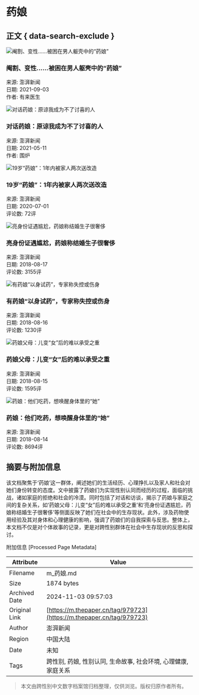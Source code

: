 # 药娘

## 正文 { data-search-exclude }


![阉割、变性……被困在男人躯壳中的“药娘”](https://imagepphcloud.thepaper.cn/pph/image/151/876/494.jpg?x-oss-process=image/resize,w_332)

### 阉割、变性……被困在男人躯壳中的“药娘”
来源: 澎湃新闻  
日期: 2021-09-03  
作者: 有来医生

![对话药娘：原谅我成为不了讨喜的人](https://imagepphcloud.thepaper.cn/pph/image/131/25/265.jpg?x-oss-process=image/resize,w_332)

### 对话药娘：原谅我成为不了讨喜的人
来源: 澎湃新闻  
日期: 2021-05-11  
作者: 围炉

![19岁“药娘”：1年内被家人两次送改造](https://imagecloud.thepaper.cn/thepaper/image/74/910/542.png?x-oss-process=image/resize,w_332)

### 19岁“药娘”：1年内被家人两次送改造
来源: 澎湃新闻  
日期: 2020-07-01  
评论数: 72评

![亮身份证遇尴尬，药娘称结婚生子很奢侈](https://image.thepaper.cn/image/9/639/291.jpg?x-oss-process=image/resize,w_332)

### 亮身份证遇尴尬，药娘称结婚生子很奢侈
来源: 澎湃新闻  
日期: 2018-08-17  
评论数: 3155评

![有药娘“以身试药”，专家称失控或伤身](https://image.thepaper.cn/image/9/638/963.jpg?x-oss-process=image/resize,w_332)

### 有药娘“以身试药”，专家称失控或伤身
来源: 澎湃新闻  
日期: 2018-08-16  
评论数: 1230评

![药娘父母：儿变“女”后的难以承受之重](https://image.thepaper.cn/image/9/600/755.jpg?x-oss-process=image/resize,w_332)

### 药娘父母：儿变“女”后的难以承受之重
来源: 澎湃新闻  
日期: 2018-08-15  
评论数: 1595评

![药娘：他们吃药，想唤醒身体里的“她”](https://image.thepaper.cn/image/9/577/428.jpg?x-oss-process=image/resize,w_332)

### 药娘：他们吃药，想唤醒身体里的“她”
来源: 澎湃新闻  
日期: 2018-08-14  
评论数: 8694评

## 摘要与附加信息

<!-- tcd_abstract -->
该文档聚焦于‘药娘’这一群体，阐述她们的生活经历、心理挣扎以及家人和社会对她们身份转变的态度。文中披露了药娘们为实现性别认同而经历的过程，面临的挑战，诸如家庭的拒绝和社会的冷漠。同时包括了对话和访谈，揭示了药娘与家庭之间的复杂关系，如‘药娘父母：儿变“女”后的难以承受之重’和‘亮身份证遇尴尬，药娘称结婚生子很奢侈’等侧面反映了她们在社会中的生存现状。此外，涉及药物使用经验及其对身体和心理健康的影响，强调了药娘们的自我探索与反思。整体上，本文档不仅是对个体故事的记录，更是对跨性别群体在社会中生存现状的反思和探讨。
<!-- tcd_abstract_end -->

附加信息 [Processed Page Metadata]

| Attribute       | Value                                  |
|-----------------|----------------------------------------|
| Filename        | m_药娘.md                             |
| Size            | 1874 bytes                           |
| Archived Date   | 2024-11-03 09:57:03                             |
| Original Link   | [https://m.thepaper.cn/tag/979723](https://m.thepaper.cn/tag/979723)                       |
| Author          | 澎湃新闻                               |
| Region          | 中国大陆                               |
| Date            | 未知                                 |
| Tags            | 跨性别, 药娘, 性别认同, 生命故事, 社会环境, 心理健康, 家庭关系                                 |
>
> 本文由跨性别中文数字档案馆归档整理，仅供浏览。版权归原作者所有。
>